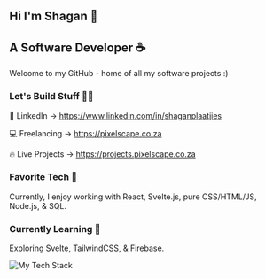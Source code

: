 
## Hi I'm Shagan 👋 

## A Software Developer ☕

Welcome to my GitHub - home of all my software projects :)

### Let's Build Stuff 👨‍💻

💼 LinkedIn -> https://www.linkedin.com/in/shaganplaatjies

💻 Freelancing -> https://pixelscape.co.za

🔥 Live Projects -> https://projects.pixelscape.co.za

### Favorite Tech 🤟

Currently, I enjoy working with React, Svelte.js, pure CSS/HTML/JS, Node.js, & SQL.

### Currently Learning 💭

Exploring Svelte, TailwindCSS, & Firebase.


![My Tech Stack](https://github.com/shgnplaatjies/shgnplaatjies/assets/63879125/96bbd206-d7a5-42c2-b576-fe75ebe02d87)
